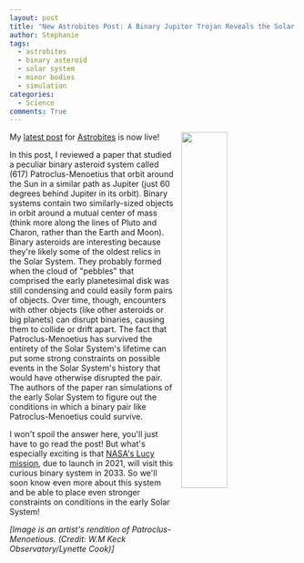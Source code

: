 ```yaml
---
layout: post
title: "New Astrobites Post: A Binary Jupiter Trojan Reveals the Solar System's Early History"
author: Stephanie
tags:
  - astrobites
  - binary asteroid
  - solar system
  - minor bodies
  - simulation
categories:
  - Science
comments: True
---
```


<img src="{{ '/img/pm_binary.jpeg' | prepend: site.baseurl }}" alt="" style="width:
40%; float: right; margin-left: 2.5%; margin-bottom: 2%">

My [latest post](https://astrobites.org/2018/11/06/a-delicate-binary-dance/)
for [Astrobites](https://astrobites.org) is now live!

In this post, I reviewed a paper that studied a peculiar binary asteroid system
called (617) Patroclus-Menoetius that orbit around the Sun in a similar path as
Jupiter (just 60 degrees behind Jupiter in its orbit). Binary systems contain two similarly-sized
objects in orbit around a mutual center of mass (think more along the lines of
Pluto and Charon, rather than the Earth and Moon). Binary asteroids are
interesting because they're likely some of the oldest relics in the Solar
System. <!--more--> They probably formed when the cloud of "pebbles" that comprised the early
planetesimal disk was still condensing and could easily form pairs of
objects. Over time, though, encounters with other objects (like other asteroids
or big planets) can disrupt binaries, causing them to collide or drift
apart. The fact that Patroclus-Menoetius has survived the entirety of the Solar
System's lifetime can put some strong constraints on possible events in the
Solar System's history that would have otherwise disrupted the pair. The authors
of the paper ran simulations of the early Solar System to figure out the
conditions in which a binary pair like Patroclus-Menoetius could survive.

I won't spoil the answer here, you'll just have to go read the post! But what's
especially exciting is that [NASA's Lucy
mission](https://www.nasa.gov/content/goddard/lucy-the-first-mission-to-jupiter-s-trojans),
due to launch in 2021, will
visit this curious binary system in 2033. So we'll soon know even more about
this system and be able to place even stronger constraints on conditions in the
early Solar System!

_[Image is an artist's rendition of Patroclus-Menoetious. (Credit: W.M Keck Observatory/Lynette Cook)]_
